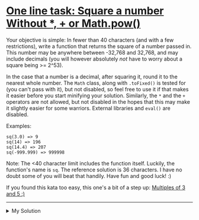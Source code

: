 # [One line task: Square a number Without \*, + or Math.pow()](https://www.codewars.com/kata/5a9d8cfb5084d79178000150)

Your objective is simple: In fewer than 40 characters (and with a few restrictions), write a function that returns the
square of a number passed in. This number may be anywhere between -32,768 and 32,768, and may include decimals (you will
however absolutely _not_ have to worry about a square being >= 2^53).

In the case that a number is a decimal, after squaring it, round it to the nearest whole number. The `Math` class, along
with `.toFixed()` is tested for (you can't pass with it), but not disabled, so feel free to use it if that makes it
easier before you start minifying your solution. Similarly, the `*` and the `+` operators are not allowed, but not
disabled in the hopes that this may make it slightly easier for some warriors. External libraries and `eval()` are
disabled.

Examples:

```
sq(3.0) => 9
sq(14) => 196
sq(14.4) => 207
sq(-999.999) => 999998
```

Note: The <40 character limit includes the function itself. Luckily, the function's name is `sq`. The reference solution
is 36 characters. I have no doubt some of you will beat that handily. Have fun and good luck! :)

If you found this kata too easy, this one's a bit of a step
up: [Multiples of 3 and 5 :)](https://www.codewars.com/kata/one-line-task-multiples-of-3-and-5)

---

<details><summary>My Solution</summary>

```js
const sq = (n) => (n / (1 / n) - -0.5) | 0;
```

</details>
